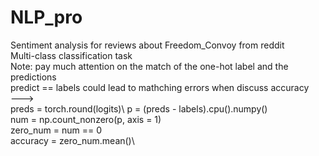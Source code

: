 # NLP_pro
Sentiment analysis for reviews about Freedom_Convoy from reddit\
Multi-class classification task\
Note: pay much attention on the match of the one-hot label and the predictions\
predict == labels could lead to mathching errors when discuss accuracy\
--->\
preds = torch.round(logits)\ 
p = (preds - labels).cpu().numpy()\
num = np.count_nonzero(p, axis = 1)\
zero_num = num == 0\
accuracy = zero_num.mean()\
